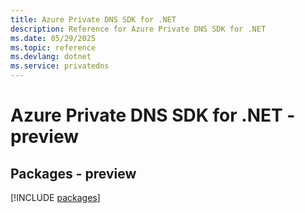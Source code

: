 ```yaml
---
title: Azure Private DNS SDK for .NET
description: Reference for Azure Private DNS SDK for .NET
ms.date: 05/29/2025
ms.topic: reference
ms.devlang: dotnet
ms.service: privatedns
---
```

# Azure Private DNS SDK for .NET - preview
## Packages - preview
[!INCLUDE [packages](private-dns-index.md)]